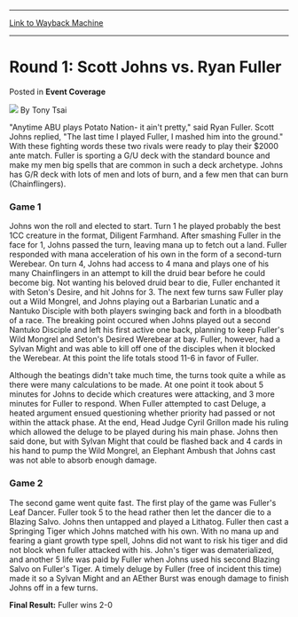 
---
[Link to Wayback Machine](https://web.archive.org/web/20220521060038/https://magic.wizards.com/en/articles/archive/event-coverage/round-1-scott-johns-vs-ryan-fuller-2000-01-01-0)

[_metadata_:author]:- "Tony Tsai"
[_metadata_:description]:- "`Anytime ABU plays Potato Nation- it ain't pretty,` said Ryan Fuller. Scott Johns replied, `The last time I played Fuller, I mashed him into the ground.` With these fighting words these two rivals were ready to play their $2000 ante match. Fuller is sporting a G/U deck with the standard bounce and make my men big spells that are common in such a deck archetype. Johns has G/R"
[_metadata_:generator]:- "Drupal 7 (http://drupal.org)"
[_metadata_:node]:- "748521"
[_metadata_:publish_date]:- "2000-01-01"
[_metadata_:source]:- "div-main-content"
[_metadata_:title]:- "Round 1: Scott Johns vs. Ryan Fuller"
[_metadata_:wayback_capture_timestamp]:- "2022-05-21 06:00:38"
[_metadata_:wayback_raw_url]:- "https://web.archive.org/web/20220521060038id_/https://magic.wizards.com/en/articles/archive/event-coverage/round-1-scott-johns-vs-ryan-fuller-2000-01-01-0"
[_metadata_:wayback_url]:- "https://magic.wizards.com/en/articles/archive/event-coverage/round-1-scott-johns-vs-ryan-fuller-2000-01-01-0"
---


Round 1: Scott Johns vs. Ryan Fuller
====================================



 Posted in **Event Coverage**







![](https://media.magic.wizards.com/styles/auth_small/public/generic-avatar-150_483.png)
By Tony Tsai











"Anytime ABU plays Potato Nation- it ain't pretty," said Ryan Fuller. Scott Johns replied, "The last time I played Fuller, I mashed him into the ground." With these fighting words these two rivals were ready to play their $2000 ante match. Fuller is sporting a G/U deck with the standard bounce and make my men big spells that are common in such a deck archetype. Johns has G/R deck with lots of men and lots of burn, and a few men that can burn (Chainflingers).


### Game 1


Johns won the roll and elected to start. Turn 1 he played probably the best 1CC creature in the format, Diligent Farmhand. After smashing Fuller in the face for 1, Johns passed the turn, leaving mana up to fetch out a land. Fuller responded with mana acceleration of his own in the form of a second-turn Werebear. On turn 4, Johns had access to 4 mana and plays one of his many Chainflingers in an attempt to kill the druid bear before he could become big. Not wanting his beloved druid bear to die, Fuller enchanted it with Seton's Desire, and hit Johns for 3. The next few turns saw Fuller play out a Wild Mongrel, and Johns playing out a Barbarian Lunatic and a Nantuko Disciple with both players swinging back and forth in a bloodbath of a race. The breaking point occured when Johns played out a second Nantuko Disciple and left his first active one back, planning to keep Fuller's Wild Mongrel and Seton's Desired Werebear at bay. Fuller, however, had a Sylvan Might and was able to kill off one of the disciples when it blocked the Werebear. At this point the life totals stood 11-6 in favor of Fuller.


Although the beatings didn't take much time, the turns took quite a while as there were many calculations to be made. At one point it took about 5 minutes for Johns to decide which creatures were attacking, and 3 more minutes for Fuller to respond. When Fuller attempted to cast Deluge, a heated argument ensued questioning whether priority had passed or not within the attack phase. At the end, Head Judge Cyril Grillon made his ruling which allowed the deluge to be played during his main phase. Johns then said done, but with Sylvan Might that could be flashed back and 4 cards in his hand to pump the Wild Mongrel, an Elephant Ambush that Johns cast was not able to absorb enough damage.


### Game 2


The second game went quite fast. The first play of the game was Fuller's Leaf Dancer. Fuller took 5 to the head rather then let the dancer die to a Blazing Salvo. Johns then untapped and played a Lithatog. Fuller then cast a Springing Tiger which Johns matched with his own. With no mana up and fearing a giant growth type spell, Johns did not want to risk his tiger and did not block when fuller attacked with his. John's tiger was dematerialized, and another 5 life was paid by Fuller when Johns used his second Blazing Salvo on Fuller's Tiger. A timely deluge by Fuller (free of incident this time) made it so a Sylvan Might and an AEther Burst was enough damage to finish Johns off in a few turns.


**Final Result:** Fuller wins 2-0







